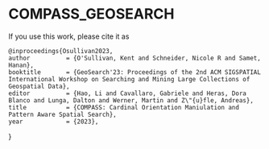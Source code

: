 # COMPASS_GEOSEARCH

If you use this work, please cite it as 

    @inproceedings{Osullivan2023,
    author          = {O'Sullivan, Kent and Schneider, Nicole R and Samet, Hanan},
    booktitle       = {GeoSearch'23: Proceedings of the 2nd ACM SIGSPATIAL International Workshop on Searching and Mining Large Collections of Geospatial Data},
    editor          = {Hao, Li and Cavallaro, Gabriele and Heras, Dora Blanco and Lunga, Dalton and Werner, Martin and Z\"{u}fle, Andreas},
    title           = {COMPASS: Cardinal Orientation Maniulation and Pattern Aware Spatial Search},
    year            = {2023},
  }
